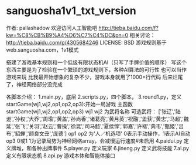 # sanguosha1v1_txt_version
作者: pallashadow
欢迎访问人工智能吧 http://tieba.baidu.com/f?kw=%C8%CB%B9%A4%D6%C7%C4%DC&pn=0
相关讨论：http://tieba.baidu.com/p/4305684246
LICENSE: BSD
游戏规则基于web.sanguosha.com，1v1模式

搭建了游戏基本规则和一个低级有限状态机AI（只写了手牌价值的顺序）
写这个东西主要是为了检验在一个繁琐的游戏规则下，各种AI算法的可行性
也可以当作游戏来玩
比我最开始想象的复杂不少，游戏本身就用了1000+行代码
后来烂尾了，神经网络部分没完成

各脚本介绍：
1.main.py，底层
2.scripts.py，四个脚本，
3.round1.py，定义startGame(wj1,wj2,op1,op2,op3):开始一局游戏
主函数 startGame(wj1,wj2,op1,op2,op3)
wj1 wj2 为武将名称 可选武将：
['张辽','陆逊','孙权','大乔','周瑜','黄盖','孙尚香','诸葛亮','黄月英','祝融','孟获','黄忠','马超','魏延','张飞','关羽','赵云','曹操','徐晃','司马懿','夏侯惇','郭嘉','许褚','典韦','甄姬','吕布','貂蝉','颜良文丑','庞德']
op1 op2 为'人／机选项' 0表示手动操作，1表示AI自动
op3 0或1 1为记录局势为神经网络array，会减慢运行速度#未启用
4.paidui.py 定义牌堆，和各种出牌事件
5.player.py 定义玩家
6.jineng.py 定义武将技能
7.ai.py 定义有限状态机
8.api.py 游戏本体和智能体接口
